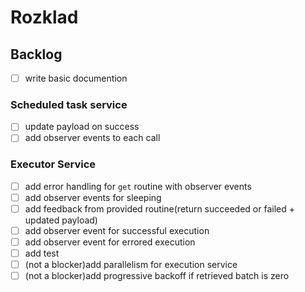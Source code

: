 # Rozklad

## Backlog
- [ ] write basic documention
### Scheduled task service
- [ ] update payload on success
- [ ] add observer events to each call
### Executor Service
- [ ] add error handling for `get` routine with observer events
- [ ] add observer events for sleeping
- [ ] add feedback from provided routine(return succeeded or failed + updated payload)
- [ ] add observer event for successful execution
- [ ] add observer event for errored execution
- [ ] add test 
- [ ] (not a blocker)add parallelism for execution service
- [ ] (not a blocker)add progressive backoff if retrieved batch is zero  

